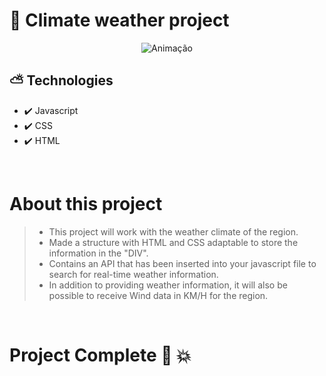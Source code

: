 # 🌅 Climate weather project

<div align="center">
  
  ![Animação](https://user-images.githubusercontent.com/83568294/134257324-581be59d-f7ca-471a-82aa-95258bffb111.gif)

</div>

## ⛅ Technologies 
 - ✔️ Javascript
 - ✔️ CSS
 - ✔️ HTML

<br>

# About this project
 > - This project will work with the weather climate of the region.
 > - Made a structure with HTML and CSS adaptable to store the information in the "DIV".
 > - Contains an API that has been inserted into your javascript file to search for real-time weather information.
 > - In addition to providing weather information, it will also be possible to receive Wind data in KM/H for the region.

<br>

# Project Complete 🌄 💥

